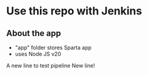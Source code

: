 # Use this repo with Jenkins

## About the app
- "app" folder stores Sparta app
- uses Node JS v20

A new line to test pipeline
New line!
